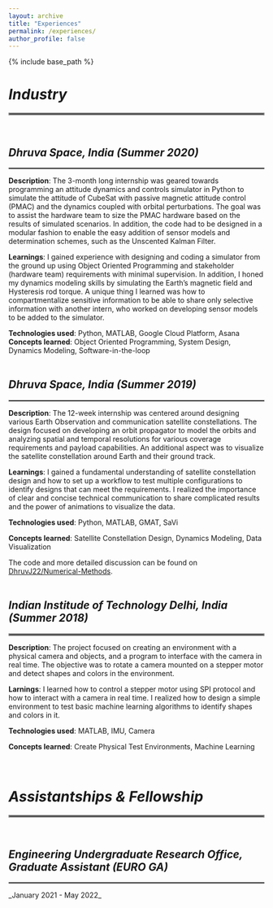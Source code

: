 ```yaml
---
layout: archive
title: "Experiences"
permalink: /experiences/
author_profile: false
---
```


{% include base_path %}



# _Industry_
<hr style="border:2px solid grey">
<br>

## _Dhruva Space, India (Summer 2020)_
<hr style="border:1px solid grey">

**Description**: The 3-month long internship was geared towards programming an attitude dynamics and controls simulator in Python to simulate the attitude of CubeSat with passive magnetic attitude control (PMAC) and the dynamics coupled with orbital perturbations. The goal was to assist the hardware team to size the PMAC hardware based on the results of simulated scenarios. In addition, the code had to be designed in a modular fashion to enable the easy addition of sensor models and determination schemes, such as the Unscented Kalman Filter.

**Learnings**: I gained experience with designing and coding a simulator from the ground up using Object Oriented Programming and stakeholder (hardware team) requirements with minimal supervision. In addition, I honed my dynamics modeling skills by simulating the Earth’s magnetic field and Hysteresis rod torque. A unique thing I learned was how to compartmentalize sensitive information to be able to share only selective information with another intern, who worked on developing sensor models to be added to the simulator.

**Technologies used**: Python, MATLAB, Google Cloud Platform, Asana
**Concepts learned**: Object Oriented Programming, System Design,  Dynamics Modeling, Software-in-the-loop
<br>
<br>

## _Dhruva Space, India (Summer 2019)_
<hr style="border:1px solid grey">

**Description**: The 12-week internship was centered around designing various Earth Observation and communication satellite constellations. The design focused on developing an orbit propagator to model the orbits and analyzing spatial and temporal resolutions for various coverage requirements and payload capabilities. An additional aspect was to visualize the satellite constellation around Earth and their ground track.

**Learnings**: I gained a fundamental understanding of satellite constellation design and how to set up a workflow to test multiple configurations to identify designs that can meet the requirements. I realized the importance of clear and concise technical communication to share complicated results and the power of animations to visualize the data. 

**Technologies used**: Python, MATLAB, GMAT, SaVi

**Concepts learned**: Satellite Constellation Design, Dynamics Modeling, Data Visualization

The code and more detailed discussion can be found on [DhruvJ22/Numerical-Methods](https://github.com/DhruvJ22/Numerical-Methods).
<br>
<br>

## _Indian Institude of Technology Delhi, India (Summer 2018)_
<hr style="border:2px solid grey">

**Description**: The project focused on creating an environment with a physical camera and objects, and a program to interface with the camera in real time. The objective was to rotate a camera mounted on a stepper motor and detect shapes and colors in the environment. 

**Larnings**: I learned how to control a stepper motor using SPI protocol and how to interact with a camera in real time. I realized how to design a simple environment to test basic machine learning algorithms to identify shapes and colors in it. 

**Technologies used**: MATLAB, IMU, Camera

**Concepts learned**: Create Physical Test Environments, Machine Learning 
<br>
<br>
<br>

# _Assistantships & Fellowship_
<hr style="border:2px solid grey">
<br>

## _Engineering Undergraduate Research Office, Graduate Assistant (EURO GA)_
<hr style="border:1px solid grey">
_January 2021 - May 2022_

<!-- 
{% for post in site.portfolio %}
  {% include archive-single.html %}
{% endfor %} 
-->

